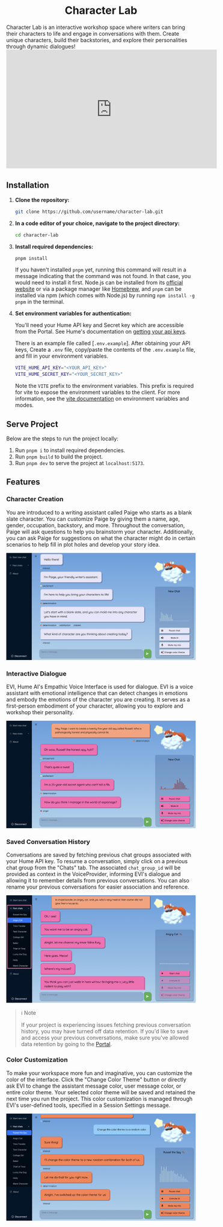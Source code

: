 <div align="center">
  <h1>Character Lab</h1>
</div>
Character Lab is an interactive workshop space where writers can bring their
characters to life and engage in conversations with them. Create unique characters,
build their backstories, and explore their personalities through dynamic dialogues!  

<iframe width="560" height="315" src="https://www.youtube.com/embed/akTrVMSakRw?si=64vqUyDm9O4CBYnM" title="YouTube video player" frameborder="0" allow="accelerometer; autoplay; clipboard-write; encrypted-media; gyroscope; picture-in-picture; web-share" referrerpolicy="strict-origin-when-cross-origin" allowfullscreen></iframe>


## Installation

1. **Clone the repository:**
    ```bash
    git clone https://github.com/username/character-lab.git
    ```

2. **In a code editor of your choice, navigate to the project directory:**
    ```bash
    cd character-lab
    ```

3. **Install required dependencies:**
    ```bash
    pnpm install
    ```
    If you haven't installed `pnpm` yet, running this command will result in a message indicating that the command was not found. In that case, you would need to install it first. Node.js can be installed from its [official website](https://nodejs.org/en/download/package-manager) or via a package manager like [Homebrew](https://brew.sh/), and `pnpm` can be installed via npm (which comes with Node.js) by running `npm install -g pnpm` in the terminal.

4. **Set environment variables for authentication:**  
    
    You'll need your Hume API key and Secret key which are accessible from the Portal. See Hume's documentation on [getting your api keys](https://dev.hume.ai/docs/introduction/api-key).

    There is an example file called [`.env.example`]. After obtaining your API keys, Create a `.env` file, copy/paste the contents of the `.env.example` file, and fill in your environment variables.

    ```sh
    VITE_HUME_API_KEY="<YOUR_API_KEY>"
    VITE_HUME_SECRET_KEY="<YOUR_SECRET_KEY>"
    ```

    Note the `VITE` prefix to the environment variables. This prefix is required for vite to expose the environment variables to the client. For more information, see the [vite documentation](https://vitejs.dev/guide/env-and-mode) on environment variables and modes.

## Serve Project
Below are the steps to run the project locally:
1. Run `pnpm i` to install required dependencies.
2. Run `pnpm build` to build the project.
3. Run `pnpm dev` to serve the project at `localhost:5173`.

## Features
### Character Creation
You are introduced to a writing assistant called Paige who starts as a blank slate character.
You can customize Paige by giving them a name, age, gender, occupation, backstory, and more.
Throughout the conversation, Paige will ask questions to help you brainstorm your character.
Additionally, you can ask Paige for suggestions on what the character might do in
certain scenarios to help fill in plot holes and develop your story idea.

![Paige Introduction to User](src/assets/img/paige-introduction.png)

### Interactive Dialogue
EVI, Hume AI's Empathic Voice Interface is used for dialogue.
EVI is a voice assistant with emotional intelligence that can detect changes in
emotions and embody the emotions of the character you are creating.
It serves as a first-person embodiment of your character, allowing you to explore
and workshop their personality.

![Dialogue with Paige in creating Russel the Spy character](src/assets/img/russel-the-spy-character.png)

### Saved Conversation History
Conversations are saved by fetching previous chat groups associated with your Hume API key.
To resume a conversation, simply click on a previous chat group from the "Chats" tab.
The associated `chat_group_id` will be provided as context in the VoiceProvider,
informing EVI's dialogue and allowing it to remember details from previous conversations.
You can also rename your previous conversations for easier association and reference.

![Past chats](src/assets/img/past-chats.png)

> ℹ️ Note
> 
> If your project is experiencing issues fetching previous conversation history,
> you may have turned off data retention. If you'd like to save and
> access your previous conversations, make sure you've allowed data retention
> by going to the [Portal](https://platform.hume.ai/settings/profile).

### Color Customization
To make your workspace more fun and imaginative, you can customize the color of the interface.
Click the "Change Color Theme" button or directly ask EVI to change the assistant message color,
user message color, or entire color theme. Your selected color theme will be
saved and retained the next time you run the project. This color customization is
managed through EVI's user-defined tools, specified in a Session Settings message.

![Change color theme](src/assets/img/change-color-function.png)